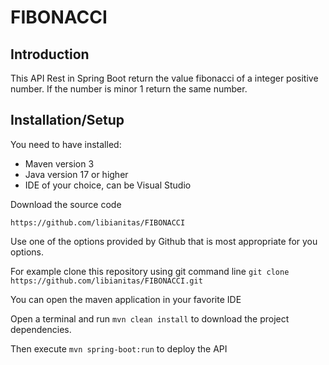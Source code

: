 # FIBONACCI
## Introduction
   This API Rest in Spring Boot return the value fibonacci of a integer positive number. If the number is minor 1 return the same number. 
## Installation/Setup
   You need to have installed:
   - Maven version 3
   - Java version 17 or higher
   - IDE of your choice, can be Visual Studio
     
Download the source code 

`https://github.com/libianitas/FIBONACCI`

Use one of the options provided by Github that is most appropriate for you options. 

For example clone this repository using git command line `git clone https://github.com/libianitas/FIBONACCI.git`

You can open the maven application in your favorite IDE 

Open a terminal and run `mvn clean install` to download the project dependencies.

Then execute `mvn spring-boot:run` to deploy the API 


     

   
   

